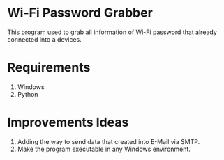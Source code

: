 # Wi-Fi Password Grabber

This program used to grab all information of Wi-Fi password that already connected into a devices. 

# Requirements

1. Windows
2. Python

# Improvements Ideas

1. Adding the way to send data that created into E-Mail via SMTP.
2. Make the program executable in any Windows environment.
